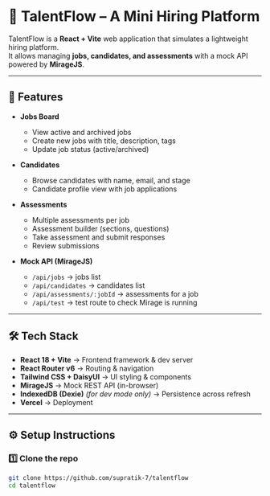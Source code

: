 # 🌱 TalentFlow – A Mini Hiring Platform

TalentFlow is a **React + Vite** web application that simulates a lightweight hiring platform.  
It allows managing **jobs, candidates, and assessments** with a mock API powered by **MirageJS**.

---

## 🚀 Features
- **Jobs Board**  
  - View active and archived jobs  
  - Create new jobs with title, description, tags  
  - Update job status (active/archived)  

- **Candidates**  
  - Browse candidates with name, email, and stage  
  - Candidate profile view with job applications  

- **Assessments**  
  - Multiple assessments per job  
  - Assessment builder (sections, questions)  
  - Take assessment and submit responses  
  - Review submissions  

- **Mock API (MirageJS)**  
  - `/api/jobs` → jobs list  
  - `/api/candidates` → candidates list  
  - `/api/assessments/:jobId` → assessments for a job  
  - `/api/test` → test route to check Mirage is running  

---

## 🛠️ Tech Stack
- **React 18 + Vite** → Frontend framework & dev server  
- **React Router v6** → Routing & navigation  
- **Tailwind CSS + DaisyUI** → UI styling & components  
- **MirageJS** → Mock REST API (in-browser)  
- **IndexedDB (Dexie)** *(for dev mode only)* → Persistence across refresh  
- **Vercel** → Deployment  

---

## ⚙️ Setup Instructions

### 1️⃣ Clone the repo
```bash
git clone https://github.com/supratik-7/talentflow
cd talentflow
